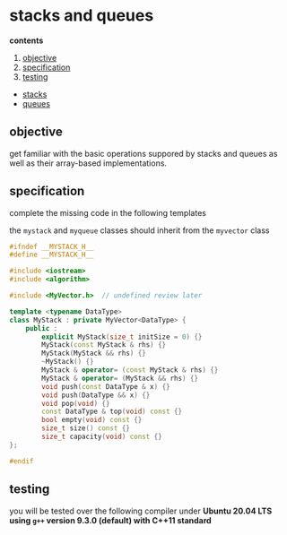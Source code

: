 # stacks and queues

**contents**

1.  [objective](#objective)
2.  [specification](#specification)
3.  [testing](#testing)
-  [stacks](#stacks)
-  [queues](#queues) 

## objective

get familiar with the basic operations suppored by stacks and queues as well as their array-based implementations.

## specification

complete the missing code in the following templates

the `mystack` and `myqueue` classes should inherit from the `myvector` class

```c++
#ifndef __MYSTACK_H__
#define __MYSTACK_H__

#include <iostream>
#include <algorithm>

#include <MyVector.h>  // undefined review later

template <typename DataType>
class MyStack : private MyVector<DataType> {
    public :
        explicit MyStack(size_t initSize = 0) {}
        MyStack(const MyStack & rhs) {}
        MyStack(MyStack && rhs) {}
        ~MyStack() {}
        MyStack & operator= (const MyStack & rhs) {}
        MyStack & operator= (MyStack && rhs) {}
        void push(const DataType & x) {}
        void push(DataType && x) {}
        void pop(void) {}
        const DataType & top(void) const {}
        bool empty(void) const {}
        size_t size() const {}
        size_t capacity(void) const {}
};

#endif
```

## testing

you will be tested over the following compiler under **Ubuntu 20.04 LTS using `g++` version 9.3.0 (default) with C++11 standard**


